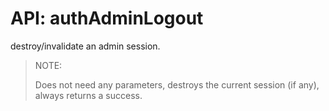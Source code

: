 # API: authAdminLogout


destroy/invalidate an admin session.

> NOTE:
> 
> Does not need any parameters, destroys the current session (if any), always returns a success.
> 
